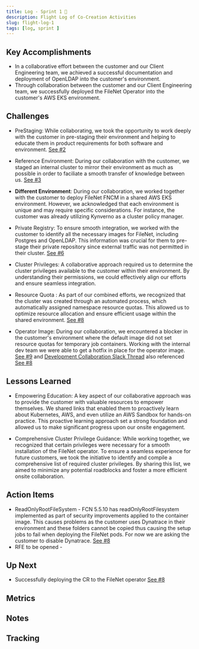 ```yaml
---
title: Log - Sprint 1 🛫
description: Flight Log of Co-Creation Activities
slug: flight-log-1
tags: [log, sprint ]
---
```


## Key Accomplishments

- In a collaborative effort between the customer and our Client Engineering team, we achieved a successful documentation and deployment of OpenLDAP into the customer's environment. 
- Through collaboration between the customer and our Client Engineering team, we successfully deployed the FileNet Operator into the customer's AWS EKS environment.


## Challenges

- PreStaging: While collaborating, we took the opportunity to work deeply with the customer in pre-staging their environment and helping to educate them in product requirements for both software and environment. [See #2](https://github.ibm.com/ibm-client-engineering/solution-filenet-aws/issues/2)

- Reference Environment: During our collaboration with the customer, we staged an internal cluster to mirror their environment as much as possible in order to faciliate a smooth transfer of knowledge between us. [See #3](https://github.ibm.com/ibm-client-engineering/solution-filenet-aws/issues/3)

- **Different Environment**: During our collaboration, we worked together with the customer to deploy FileNet FNCM in a shared AWS EKS environment. However, we acknowledged that each environment is unique and may require specific considerations. For instance, the customer was already utilizing Kynverno as a cluster policy manager.

- Private Registry: To ensure smooth integration, we worked with the customer to identify all the necessary images for FileNet, including Postgres and OpenLDAP. This information was crucial for them to pre-stage their private repository since external traffic was not permitted in their cluster. [See #6](https://github.ibm.com/ibm-client-engineering/solution-filenet-aws/issues/6)

- Cluster Privileges: A collaborative approach required us to determine the cluster privileges available to the customer within their environment. By understanding their permissions, we could effectively align our efforts and ensure seamless integration.

- Resource Quota : As part of our combined efforts, we recognized that the cluster was created through an automated process, which automatically assigned namespace resource quotas. This allowed us to optimize resource allocation and ensure efficient usage within the shared environment. [See #8](https://github.ibm.com/ibm-client-engineering/solution-filenet-aws/issues/8)

- Operator Image: During our collaboration, we encountered a blocker in the customer's environment where the default image did not set resource quotas for temporary job containers. Working with the internal dev team we were able to get a hotfix in place for the operator image. [See #9](https://github.ibm.com/ibm-client-engineering/solution-filenet-aws/issues/9) and [Development Collaboration Slack Thread](https://ibm-analytics.slack.com/archives/CSKA33AV6/p1682650781798569) also referenced [See #8](https://github.ibm.com/ibm-client-engineering/solution-filenet-aws/issues/8)

## Lessons Learned

- Empowering Education: A key aspect of our collaborative approach was to provide the customer with valuable resources to empower themselves. We shared links that enabled them to proactively learn about Kubernetes, AWS, and even utilize an AWS Sandbox for hands-on practice. This proactive learning approach set a strong foundation and allowed us to make significant progress upon our onsite engagement.

- Comprehensive Cluster Privilege Guidance: While working together, we recognized that certain privileges were necessary for a smooth installation of the FileNet operator. To ensure a seamless experience for future customers, we took the initiative to identify and compile a comprehensive list of required cluster privileges. By sharing this list, we aimed to minimize any potential roadblocks and foster a more efficient onsite collaboration.

## Action Items

- ReadOnlyRootFileSystem - FCN 5.5.10 has readOnlyRootFilesystem implemented as part of security improvements applied to the container image. This causes problems as the customer uses Dynatrace in their environment and these folders cannot be copied thus causing the setup jobs to fail when deploying the FileNet pods. For now we are asking the customer to disable Dynatrace. [See #8](https://github.ibm.com/ibm-client-engineering/solution-filenet-aws/issues/8)
- RFE to be opened - 


## Up Next
- Successfully deploying the CR to the FileNet operator [See #8](https://github.ibm.com/ibm-client-engineering/solution-filenet-aws/issues/8)

## Metrics


## Notes




## Tracking